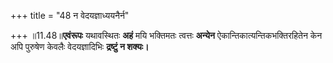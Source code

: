+++
title = "48 न वेदयज्ञाध्ययनैर्न"

+++
॥11.48॥**एवंरूपः** यथावस्थितः **अहं** मयि भक्तिमतः त्वत्तः **अन्येन**
ऐकान्तिकात्यन्तिकभक्तिरहितेन केन अपि पुरुषेण केवलैः वेदयज्ञादिभिः
**द्रष्टुं न शक्यः।**
